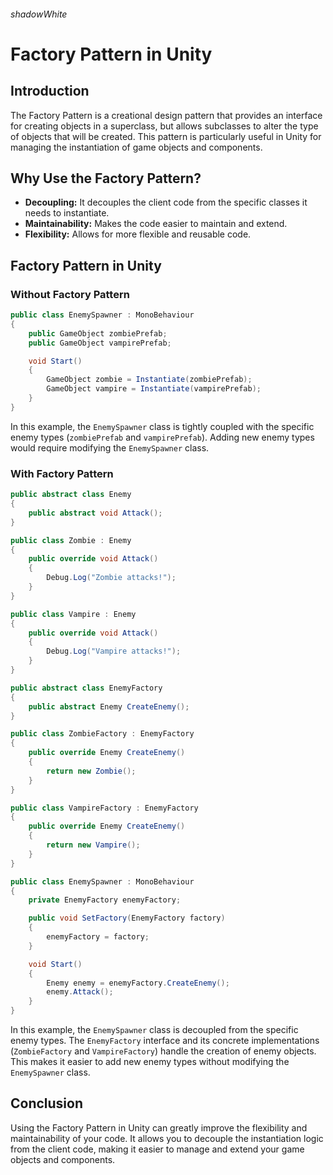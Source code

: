 ###### shadowWhite
# Factory Pattern in Unity

## Introduction
The Factory Pattern is a creational design pattern that provides an interface for creating objects in a superclass, but allows subclasses to alter the type of objects that will be created. This pattern is particularly useful in Unity for managing the instantiation of game objects and components.

## Why Use the Factory Pattern?
- **Decoupling:** It decouples the client code from the specific classes it needs to instantiate.
- **Maintainability:** Makes the code easier to maintain and extend.
- **Flexibility:** Allows for more flexible and reusable code.

## Factory Pattern in Unity

### Without Factory Pattern
```csharp
public class EnemySpawner : MonoBehaviour
{
    public GameObject zombiePrefab;
    public GameObject vampirePrefab;

    void Start()
    {
        GameObject zombie = Instantiate(zombiePrefab);
        GameObject vampire = Instantiate(vampirePrefab);
    }
}
```
In this example, the `EnemySpawner` class is tightly coupled with the specific enemy types (`zombiePrefab` and `vampirePrefab`). Adding new enemy types would require modifying the `EnemySpawner` class.

### With Factory Pattern
```csharp
public abstract class Enemy
{
    public abstract void Attack();
}

public class Zombie : Enemy
{
    public override void Attack()
    {
        Debug.Log("Zombie attacks!");
    }
}

public class Vampire : Enemy
{
    public override void Attack()
    {
        Debug.Log("Vampire attacks!");
    }
}

public abstract class EnemyFactory
{
    public abstract Enemy CreateEnemy();
}

public class ZombieFactory : EnemyFactory
{
    public override Enemy CreateEnemy()
    {
        return new Zombie();
    }
}

public class VampireFactory : EnemyFactory
{
    public override Enemy CreateEnemy()
    {
        return new Vampire();
    }
}

public class EnemySpawner : MonoBehaviour
{
    private EnemyFactory enemyFactory;

    public void SetFactory(EnemyFactory factory)
    {
        enemyFactory = factory;
    }

    void Start()
    {
        Enemy enemy = enemyFactory.CreateEnemy();
        enemy.Attack();
    }
}
```
In this example, the `EnemySpawner` class is decoupled from the specific enemy types. The `EnemyFactory` interface and its concrete implementations (`ZombieFactory` and `VampireFactory`) handle the creation of enemy objects. This makes it easier to add new enemy types without modifying the `EnemySpawner` class.

## Conclusion
Using the Factory Pattern in Unity can greatly improve the flexibility and maintainability of your code. It allows you to decouple the instantiation logic from the client code, making it easier to manage and extend your game objects and components.
